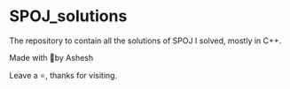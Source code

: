 # SPOJ_solutions

The repository to contain all the solutions of SPOJ I solved, mostly in C++.

Made with 🥊by Ashesh 

Leave a ⭐, thanks for visiting.
